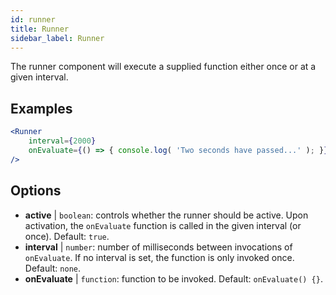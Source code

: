 ```yaml
---
id: runner 
title: Runner
sidebar_label: Runner
---
```


The runner component will execute a supplied function either once or at a given interval.

## Examples

```jsx live
<Runner
    interval={2000}
    onEvaluate={() => { console.log( 'Two seconds have passed...' ); }}
/>
```



## Options

* __active__ | `boolean`: controls whether the runner should be active. Upon activation, the `onEvaluate` function is called in the given interval (or once). Default: `true`.
* __interval__ | `number`: number of milliseconds between invocations of `onEvaluate`. If no interval is set, the function is only invoked once. Default: `none`.
* __onEvaluate__ | `function`: function to be invoked. Default: `onEvaluate() {}`.
